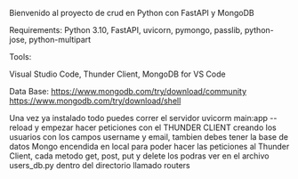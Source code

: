 Bienvenido al proyecto de crud en Python con FastAPI y MongoDB


Requirements:
 Python 3.10,
 FastAPI, 
 uvicorn,
 pymongo,
 passlib,
 python-jose,
 python-multipart

 Tools:

 Visual Studio Code,
 Thunder Client,
 MongoDB for VS Code

 Data Base:
 https://www.mongodb.com/try/download/community
 https://www.mongodb.com/try/download/shell


 Una vez ya instalado todo puedes correr el servidor uvicorm main:app --reload y empezar hacer peticiones con el THUNDER CLIENT creando los usuarios con los campos username y email, tambien debes tener la base de datos Mongo encendida en local para poder hacer las peticiones al Thunder Client, cada metodo get, post, put y delete los podras ver en el archivo users_db.py dentro del directorio llamado routers
